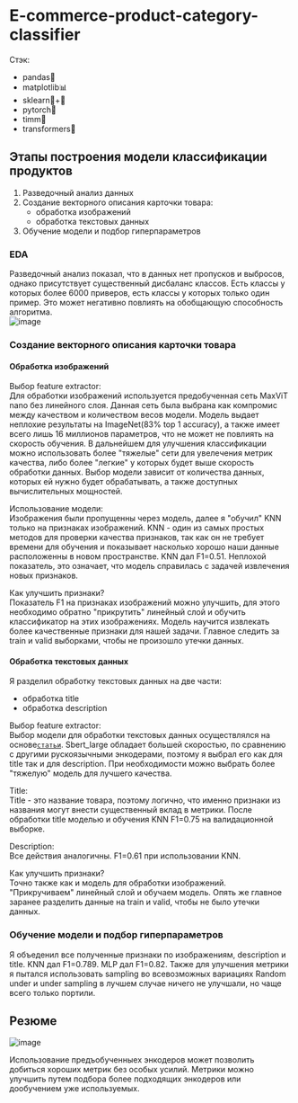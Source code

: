 # E-commerce-product-category-classifier

Стэк: 
 -  pandas🐼
 -  matplotlib📊
 -  sklearn🍊+🔵
 -  pytorch🔦
 -  timm🌺
 -  transformers🤖

## Этапы построения модели классификации продуктов
1. Разведочный анализ данных
2. Создание векторного описания карточки товара:
   - обработка изображений
   - обработка текстовых данных
3. Обучение модели и подбор гиперпараметров

### EDA 
Разведочный анализ показал, что в данных нет пропусков и выбросов, однако присутствует существенный дисбаланс классов. Есть классы у которых более 6000 приверов, есть классы у которых только один пример. Это может негативно повлиять на обобщающую способность алгоритма.  
![image](https://user-images.githubusercontent.com/52448692/226642989-bcf0e28f-acba-4103-9100-04dadb9d07d3.png)

### Создание векторного описания карточки товара

#### Обработка изображений
Выбор feature extractor:  
Для обработки изображений используется предобученная сеть MaxViT nano без линейного слоя. Данная сеть была выбрана как компромис между качеством и количеством весов модели. Модель выдает неплохие результаты на ImageNet(83% top 1 accuracy), а также имеет всего лишь 16 миллионов параметров, что не может не повлиять на скорость обучения. В дальнейшем для улучшения классификации можно использовать более "тяжелые" сети для увелечения метрик качества, либо более "легкие" у которых будет выше скорость обработки данных. Выбор модели зависит от количества данных, которых ей нужно будет обрабатывать, а также доступных вычислительных мощностей.

Использование модели:  
Изображения были пропущенны через модель, далее я "обучил" KNN только на признаках изображений. KNN - один из самых простых методов для проверки качества признаков, так как он не требует времени для обучения и показывает насколько хорошо наши данные расположенны в новом пространстве. KNN дал F1=0.51. Неплохой показатель, это означает, что модель справилась с задачей извлечения новых признаков. 

Как улучшить признаки?  
Показатель F1 на признаках изображений можно улучшить, для этого необходимо обратно "прикрутить" линейный слой и обучить классификатор на этих изображениях. Модель научится извлекать более качественные признаки для нашей задачи. Главное следить за train и valid выборками, чтобы не произошло утечки данных.

#### Обработка текстовых данных
Я разделил обработку текстовых данных на две части:
- обработка title
- обработка description


Выбор feature extractor:  
Выбор модели для обработки текстовых данных осуществлялся на основе<code>[статьи](https://habr.com/ru/post/669674/)</code>. Sbert_large обладает большей скоростью, по сравнению с другими рускоязычными энкодерами, поэтому я выбрал его как для title так и для description. При необходимости можно выбрать более "тяжелую" модель для лучшего качества.

Title:  
Title - это название товара, поэтому логично, что именно признаки из названия могут внести существенный вклад в метрики. После обработки title моделью и обучения KNN F1=0.75 на валидационной выборке.

Description:  
Все действия аналогичны. F1=0.61 при использовании KNN. 

Как улучшить признаки?  
Точно также как и модель для обработки изображений. "Прикручиваем" линейный слой и обучаем модель. Опять же главное заранее разделить данные на train и valid, чтобы не было утечки данных.

### Обучение модели и подбор гиперпараметров

Я объеденил все полученные признаки по изображениям, description и title. KNN дал F1=0.789. MLP дал F1=0.82. Также для улучшения метрики я пытался использовать sampling во всевозможных вариациях Random under и under sampling в лучшем случае ничего не улучшали, но чаще всего только портили. 

## Резюме
![image](https://user-images.githubusercontent.com/52448692/226726057-9b4d2eb5-9b21-4fcc-8508-ab9fe04abac2.png)

Использование предъобученныех энкодеров может позволить добиться хороших метрик без особых усилий. Метрики можно улучшить путем подбора более подходящих энкодеров или дообучением уже используемых.












 
